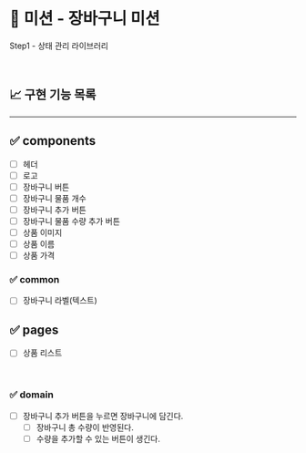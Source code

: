 # 🚀 미션 - 장바구니 미션

Step1 - 상태 관리 라이브러리

<br>

## 📈 구현 기능 목록

---

## ✅ components

- [ ] 헤더
- [ ] 로고
- [ ] 장바구니 버튼
- [ ] 장바구니 물품 개수
- [ ] 장바구니 추가 버튼
- [ ] 장바구니 물품 수량 추가 버튼
- [ ] 상품 이미지
- [ ] 상품 이름
- [ ] 상품 가격

### ✅ common

- [ ] 장바구니 라벨(텍스트)

## ✅ pages

- [ ] 상품 리스트

<br>

### ✅ domain

- [ ] 장바구니 추가 버튼을 누르면 장바구니에 담긴다.
  - [ ] 장바구니 총 수량이 반영된다.
  - [ ] 수량을 추가할 수 있는 버튼이 생긴다.

<br>
